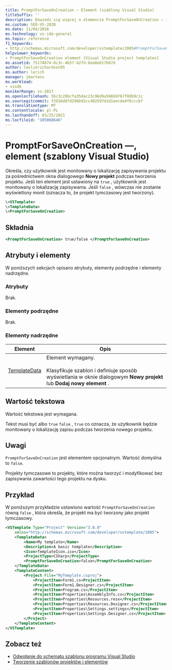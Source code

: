 ```yaml
---
title: PromptForSaveOnCreation — Element (szablony Visual Studio)
titleSuffix: ''
description: Dowiedz się więcej o elemencie PromptForSaveOnCreation — i sposobie jego określania, czy użytkownik jest monitowany o lokalizację zapisywania projektu za pośrednictwem okna dialogowego Nowy projekt.
ms.custom: SEO-VS-2020
ms.date: 11/04/2016
ms.technology: vs-ide-general
ms.topic: reference
f1_keywords:
- http://schemas.microsoft.com/developer/vstemplate/2005#PromptForSaveOnCreation
helpviewer_keywords:
- PromptForSaveOnCreation element [Visual Studio project templates]
ms.assetid: 75174674-0c3c-4b57-b2fd-6ea8e817b67d
author: leslierichardson95
ms.author: lerich
manager: jmartens
ms.workload:
- vssdk
monikerRange: vs-2017
ms.openlocfilehash: 5bc3c28bcfa35dac23c96d9a566b9767f8db9c1c
ms.sourcegitcommit: f2916d8fd296b92cc402597d1d1eecda4f6cccbf
ms.translationtype: MT
ms.contentlocale: pl-PL
ms.lasthandoff: 03/25/2021
ms.locfileid: "105068646"
---
```

# <a name="promptforsaveoncreation-element-visual-studio-templates"></a>PromptForSaveOnCreation —, element (szablony Visual Studio)

Określa, czy użytkownik jest monitowany o lokalizację zapisywania projektu za pośrednictwem okna dialogowego **Nowy projekt** podczas tworzenia projektu. Jeśli ten element jest ustawiony na `true` , użytkownik jest monitowany o lokalizację zapisywania. Jeśli `false` , wówczas nie zostanie wyświetlony monit (oznacza to, że projekt tymczasowy jest tworzony).

```xml
\<VSTemplate>
\<TemplateData>
\<PromptForSaveOnCreation>
```

## <a name="syntax"></a>Składnia

```xml
<PromptForSaveOnCreation> true/false </PromptForSaveOnCreation>
```

## <a name="attributes-and-elements"></a>Atrybuty i elementy
 W poniższych sekcjach opisano atrybuty, elementy podrzędne i elementy nadrzędne.

### <a name="attributes"></a>Atrybuty
 Brak.

### <a name="child-elements"></a>Elementy podrzędne
 Brak.

### <a name="parent-elements"></a>Elementy nadrzędne

|Element|Opis|
|-------------|-----------------|
|[TemplateData](../extensibility/templatedata-element-visual-studio-templates.md)|Element wymagany.<br /><br /> Klasyfikuje szablon i definiuje sposób wyświetlania w oknie dialogowym **Nowy projekt** lub **Dodaj nowy element** .|

## <a name="text-value"></a>Wartość tekstowa
 Wartość tekstowa jest wymagana.

 Tekst musi być albo `true` `false` , `true` co oznacza, że użytkownik będzie monitowany o lokalizację zapisu podczas tworzenia nowego projektu.

## <a name="remarks"></a>Uwagi
 `PromptForSaveOnCreation` jest elementem opcjonalnym. Wartość domyślna to `false`.

 Projekty tymczasowe to projekty, które można tworzyć i modyfikować bez zapisywania zawartości tego projektu na dysku.

## <a name="example"></a>Przykład
 W poniższym przykładzie ustawiono wartość `PromptForSaveOnCreation` równą `false` , która określa, że projekt ma być tworzony jako projekt tymczasowy.

```xml
<VSTemplate Type="Project" Version="3.0.0"
    xmlns="http://schemas.microsoft.com/developer/vstemplate/2005">
    <TemplateData>
        <Name>My template</Name>
        <Description>A basic template</Description>
        <Icon>TemplateIcon.ico</Icon>
        <ProjectType>CSharp</ProjectType>
        <PromptForSaveOnCreation>false</PromptForSaveOnCreation>
    </TemplateData>
    <TemplateContent>
        <Project File="MyTemplate.csproj">
            <ProjectItem>Form1.cs<ProjectItem>
            <ProjectItem>Form1.Designer.cs</ProjectItem>
            <ProjectItem>Program.cs</ProjectItem>
            <ProjectItem>Properties\AssemblyInfo.cs</ProjectItem>
            <ProjectItem>Properties\Resources.resx</ProjectItem>
            <ProjectItem>Properties\Resources.Designer.cs</ProjectItem>
            <ProjectItem>Properties\Settings.settings</ProjectItem>
            <ProjectItem>Properties\Settings.Designer.cs</ProjectItem>
        </Project>
    </TemplateContent>
</VSTemplate>
```

## <a name="see-also"></a>Zobacz też

- [Odwołanie do schematu szablonu programu Visual Studio](../extensibility/visual-studio-template-schema-reference.md)
- [Tworzenie szablonów projektów i elementów](../ide/creating-project-and-item-templates.md)
